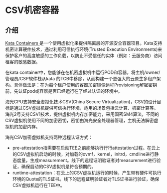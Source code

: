 # CSV机密容器

## 介绍

[Kata Containers ](https://github.com/confidential-containers/kata-containers-CCv0)是一个使用虚拟化来提供隔离层的开源安全容器项目。Kata支持机密计算硬件技术，通过利用可信执行环境(Trusted Execution Environments)来保护客户的高度敏感的工作负载，以防止不受信任的实体（例如：云服务商）访问租客的敏感数据。

在kata container中，您能够在在机密虚拟机中运行POD和容器，将主机/owner/管理员/CSP软件栈从kata 的TCB中移除，从而构建一个更强大的云原生多租户架构。具体做法是：在为每个租户使用的容器加密镜像远程Provisioning解密密钥前，先认证pod或容器是否已经运行在了经过认证的环境中。

海光CPU支持安全虚拟化技术CSV(China Secure Virtualization)，CSV的设计目标是通过CSV虚拟机提供可信执行环境，适用的场景包括云计算、机密计算等。海光2号支持CSV1技术，提供虚拟机内存加密能力，采用国密SM4算法，不同的CSV虚拟机使用不同的加密密钥，密钥由海光安全处理器管理，主机无法解密虚拟机的加密内存。

海光CSV加密虚拟机支持两种远程认证方式：

- pre-attestation指需要在启动TEE之前能够执⾏行行attestation过程。在云上的CSV虚拟机启动的时候，对加载的ovmf，kernel，initrd，cmdline进行静态度量，生成measurement。线下的远程证明验证者对measurement进行验证，确保启动的CSV虚拟机是符合预期的。
- runtime-attestation：在云上的CSV虚拟机运行的时候，产生带有硬件可执行环境的Quote的TLS证书。线下的远程证明验证者对TLS证书进行验证，确保CSV虚拟机运行在TEE中。

